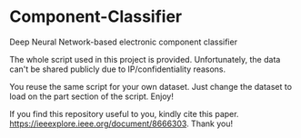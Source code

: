 # Component-Classifier
Deep Neural Network-based electronic component classifier

The whole script used in this project is provided. Unfortunately, the data can't be shared publicly due to IP/confidentiality reasons.

You reuse the same script for your own dataset. Just change the dataset to load on the part section of the script. Enjoy!

If you find this repository useful to you, kindly cite this paper. https://ieeexplore.ieee.org/document/8666303. Thank you!
